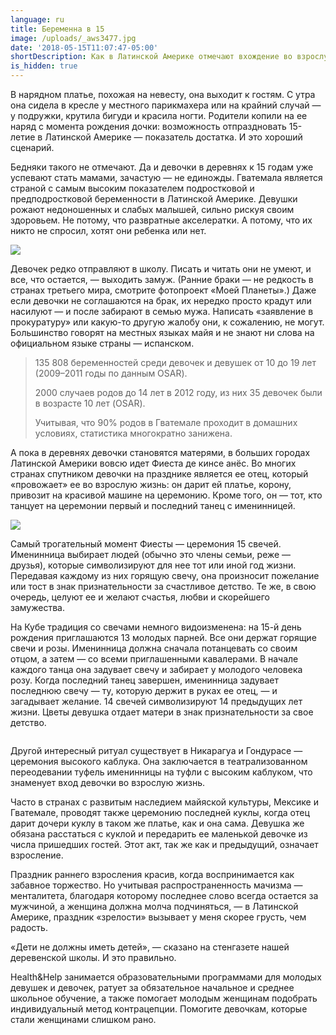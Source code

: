 ```yaml
---
language: ru
title: Беременна в 15
image: /uploads/_aws3477.jpg
date: '2018-05-15T11:07:47-05:00'
shortDescription: Как в Латинской Америке отмечают вхождение во взрослую жизнь.
is_hidden: true
---
```

В нарядном платье, похожая на невесту, она выходит к гостям. С утра она сидела в кресле у местного парикмахера или на крайний случай — у подружки, крутила бигуди и красила ногти. Родители копили на ее наряд с момента рождения дочки: возможность отпраздновать 15-летие в Латинской Америке — показатель достатка. И это хороший сценарий.

Бедняки такого не отмечают. Да и девочки в деревнях к 15 годам уже успевают стать мамами, зачастую — не единожды. Гватемала является страной с самым высоким показателем подростковой и предподростковой беременности в Латинской Америке. Девушки рожают недоношенных и слабых малышей, сильно рискуя своим здоровьем. Не потому, что развратные акселератки. А потому, что их никто не спросил, хотят они ребенка или нет.

![](/uploads/снимок-экрана-2018-05-15-в-11.41.04.png)

Девочек редко отправляют в школу. Писать и читать они не умеют, и все, что остается, — выходить замуж. (Ранние браки — не редкость в странах третьего мира, смотрите фотопроект «Моей Планеты».) Даже если девочки не соглашаются на брак, их нередко просто крадут или насилуют — и после забирают в семью мужа. Написать «заявление в прокуратуру» или какую-то другую жалобу они, к сожалению, не могут. Большинство говорят на местных языках майя и не знают ни слова на официальном языке страны — испанском.

> 135 808 беременностей среди девочек и девушек от 10 до 19 лет (2009–2011 годы по данным OSAR).
>
> 2000 случаев родов до 14 лет в 2012 году, из них 35 девочек были в возрасте 10 лет (OSAR).
>
> Учитывая, что 90% родов в Гватемале проходит в домашних условиях, статистика многократно занижена.

А пока в деревнях девочки становятся матерями, в больших городах Латинской Америки вовсю идет Фиеста де кинсе анёс. Во многих странах спутником девочки на празднике является ее отец, который «провожает» ее во взрослую жизнь: он дарит ей платье, корону, привозит на красивой машине на церемонию. Кроме того, он — тот, кто танцует на церемонии первый и последний танец с именинницей.

![](/uploads/_aws3477.jpg)

Самый трогательный момент Фиесты — церемония 15 свечей. Именинница выбирает людей (обычно это члены семьи, реже — друзья), которые символизируют для нее тот или иной год жизни. Передавая каждому из них горящую свечу, она произносит пожелание или тост в знак признательности за счастливое детство. Те же, в свою очередь, целуют ее и желают счастья, любви и скорейшего замужества.

На Кубе традиция со свечами немного видоизменена: на 15-й день рождения приглашаются 13 молодых парней. Все они держат горящие свечи и розы. Именинница должна сначала потанцевать со своим отцом, а затем — со всеми приглашенными кавалерами. В начале каждого танца она задувает свечу и забирает у молодого человека розу. Когда последний танец завершен, именинница задувает последнюю свечу — ту, которую держит в руках ее отец, — и загадывает желание. 14 свечей символизируют 14 предыдущих лет жизни. Цветы девушка отдает матери в знак признательности за свое детство.

![]()

Другой интересный ритуал существует в Никарагуа и Гондурасе — церемония высокого каблука. Она заключается в театрализованном переодевании туфель именинницы на туфли с высоким каблуком, что знаменует вход девочки во взрослую жизнь.

Часто в странах с развитым наследием майяской культуры, Мексике и Гватемале, проводят также церемонию последней куклы, когда отец дарит дочери куклу в таком же платье, как и она сама. Девушка же обязана расстаться с куклой и передарить ее маленькой девочке из числа пришедших гостей. Этот акт, так же как и предыдущий, означает взросление.

Праздник раннего взросления красив, когда воспринимается как забавное торжество. Но учитывая распространенность мачизма — менталитета, благодаря которому последнее слово всегда остается за мужчиной, а женщина должна молча подчиняться, — в Латинской Америке, праздник «зрелости» вызывает у меня скорее грусть, чем радость.

«Дети не должны иметь детей», — сказано на стенгазете нашей деревенской школы. И это правильно.



Health&Help занимается образовательными программами для молодых девушек и девочек, ратует за обязательное начальное и среднее школьное обучение, а также помогает молодым женщинам подобрать индивидуальный метод контрацепции. Помогите девочкам, которые стали женщинами слишком рано.
